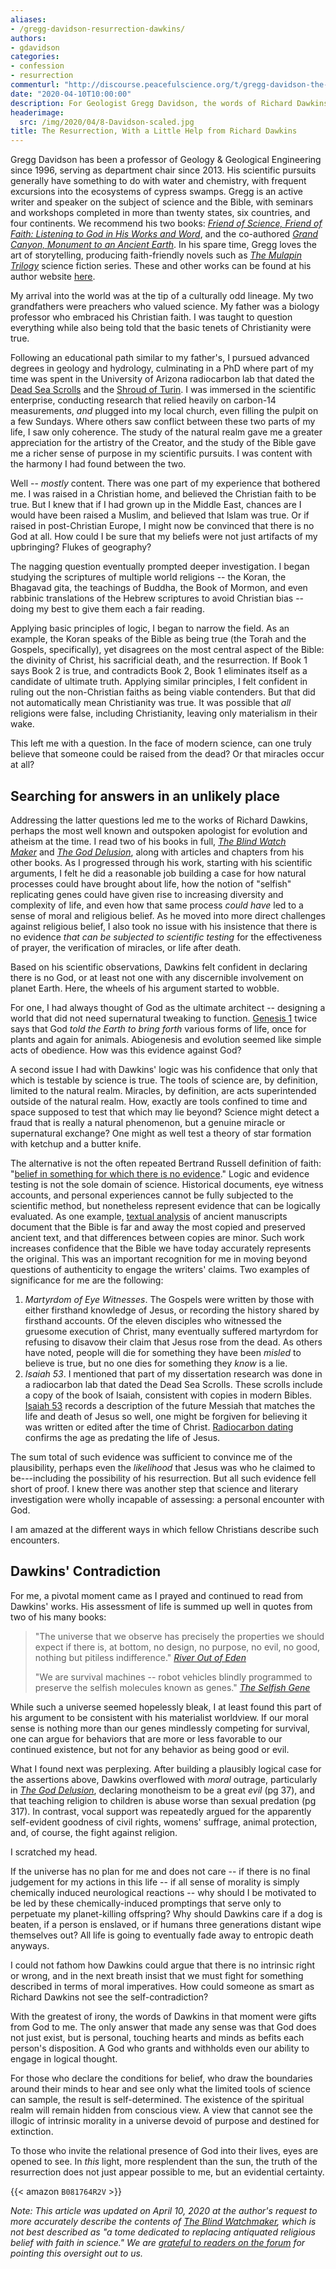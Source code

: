 ```yaml
---
aliases:
- /gregg-davidson-resurrection-dawkins/
authors:
- gdavidson
categories:
- confession
- resurrection
commenturl: "http://discourse.peacefulscience.org/t/gregg-davidson-the-resurrection-with-a-little-help-from-richard-dawkins/10125"
date: "2020-04-10T10:00:00"
description: For Geologist Gregg Davidson, the words of Richard Dawkins were a gift from God, helping solidify his confidence in the Resurrection.
headerimage:
  src: /img/2020/04/8-Davidson-scaled.jpg
title: The Resurrection, With a Little Help from Richard Dawkins
---
```


Gregg Davidson has been a professor of Geology & Geological Engineering since 1996, serving as department chair since 2013. His scientific pursuits generally have something to do with water and chemistry, with frequent excursions into the ecosystems of cypress swamps. Gregg is an active writer and speaker on the subject of science and the Bible, with seminars and workshops completed in more than twenty states, six countries, and four continents. We recommend his two books: *[Friend of Science, Friend of Faith: Listening to God in His Works and Word](https://amzn.to/2yQiOwT)*, and the co-authored *[Grand Canyon, Monument to an Ancient Earth](https://amzn.to/2VgrFzx)*. In his spare time, Gregg loves the art of storytelling, producing faith-friendly novels such as *[The Mulapin Trilogy](https://amzn.to/2Vgj9Au)* science fiction series. These and other works can be found at his author website [here](http://greggdavidson.net).

My arrival into the world was at the tip of a culturally odd lineage. My two grandfathers were preachers who valued science. My father was a biology professor who embraced his Christian faith. I was taught to question everything while also being told that the basic tenets of Christianity were true.

Following an educational path similar to my father's, I pursued advanced degrees in geology and hydrology, culminating in a PhD where part of my time was spent in the University of Arizona radiocarbon lab that dated the [Dead Sea Scrolls](https://en.wikipedia.org/wiki/Dead_Sea_Scrolls) and the [Shroud of Turin](https://en.wikipedia.org/wiki/Shroud_of_Turin). I was immersed in the scientific enterprise, conducting research that relied heavily on carbon-14 measurements, *and* plugged into my local church, even filling the pulpit on a few Sundays. Where others saw conflict between these two parts of my life, I saw only coherence. The study of the natural realm gave me a greater appreciation for the artistry of the Creator, and the study of the Bible gave me a richer sense of purpose in my scientific pursuits. I was content with the harmony I had found between the two.

Well -- *mostly* content. There was one part of my experience that bothered me. I was raised in a Christian home, and believed the Christian faith to be true. But I knew that if I had grown up in the Middle East, chances are I would have been raised a Muslim, and believed that Islam was true. Or if raised in post-Christian Europe, I might now be convinced that there is no God at all. How could I be sure that my beliefs were not just artifacts of my upbringing? Flukes of geography? 

The nagging question eventually prompted deeper investigation. I began studying the scriptures of multiple world religions -- the Koran, the Bhagavad gita, the teachings of Buddha, the Book of Mormon, and even rabbinic translations of the Hebrew scriptures to avoid Christian bias -- doing my best to give them each a fair reading.

Applying basic principles of logic, I began to narrow the field. As an example, the Koran speaks of the Bible as being true (the Torah and the Gospels, specifically), yet disagrees on the most central aspect of the Bible: the divinity of Christ, his sacrificial death, and the resurrection. If Book 1 says Book 2 is true, and contradicts Book 2, Book 1 eliminates itself as a candidate of ultimate truth. Applying similar principles, I felt confident in ruling out the non-Christian faiths as being viable contenders. But that did not automatically mean Christianity was true. It was possible that *all* religions were false, including Christianity, leaving only materialism in their wake.

This left me with a question. In the face of modern science, can one truly believe that someone could be raised from the dead? Or that miracles occur at all?

## Searching for answers in an unlikely place

Addressing the latter questions led me to the works of Richard Dawkins, perhaps the most well known and outspoken apologist for evolution and atheism at the time. I read two of his books in full, *[*The Blind Watch Maker*](https://books.google.com/books?id=u4d0CgAAQBAJ&printsec=frontcover&dq=the+blind+watchmaker&hl=en&newbks=1&newbks_redir=0&sa=X&ved=2ahUKEwiCxfOattvoAhVSLK0KHfujAScQ6AEwAHoECAIQAg#v=onepage&q=the%20blind%20watchmaker&f=false)* and *[The God Delusion](https://amzn.to/2V0doYB)*, along with articles and chapters from his other books. As I progressed through his work, starting with his scientific arguments, I felt he did a reasonable job building a case for how natural processes could have brought about life, how the notion of "selfish" replicating genes could have given rise to increasing diversity and complexity of life, and even how that same process *could have* led to a sense of moral and religious belief. As he moved into more direct challenges against religious belief, I also took no issue with his insistence that there is no evidence *that can be subjected to scientific testing* for the effectiveness of prayer, the verification of miracles, or life after death. 

Based on his scientific observations, Dawkins felt confident in declaring there is no God, or at least not one with any discernible involvement on planet Earth. Here, the wheels of his argument started to wobble.

For one, I had always thought of God as the ultimate architect -- designing a world that did not need supernatural tweaking to function. [Genesis 1](https://www.biblegateway.com/passage/?search=genesis+1&version=ESV) twice says that God *told* *the Earth to bring forth* various forms of life, once for plants and again for animals. Abiogenesis and evolution seemed like simple acts of obedience. How was this evidence against God? 

A second issue I had with Dawkins' logic was his confidence that only that which is testable by science is true. The tools of science are, by definition, limited to the natural realm. Miracles, by definition, are acts superintended outside of the natural realm. How, exactly are tools confined to time and space supposed to test that which may lie beyond? Science might detect a fraud that is really a natural phenomenon, but a genuine miracle or supernatural exchange? One might as well test a theory of star formation with ketchup and a butter knife. 

The alternative is not the often repeated Bertrand Russell definition of faith: "[belief in something for which there is no evidence](https://books.google.com/books/about/Human_Society_in_Ethics_and_Politics.html?id=HUKMAgAAQBAJ)." Logic and evidence testing is not the sole domain of science. Historical documents, eye witness accounts, and personal experiences cannot be fully subjected to the scientific method, but nonetheless represent evidence that can be logically evaluated. As one example, [textual analysis](https://www.josh.org/wp-content/uploads/Bibliographical-Test-Update-08.13.14.pdf) of ancient manuscripts document that the Bible is far and away the most copied and preserved ancient text, and that differences between copies are minor. Such work increases confidence that the Bible we have today accurately represents the original. This was an important recognition for me in moving beyond questions of authenticity to engage the writers' claims. Two examples of significance for me are the following:

1.  *Martyrdom of Eye Witnesses*. The Gospels were written by those with either firsthand knowledge of Jesus, or recording the history shared by firsthand accounts. Of the eleven disciples who witnessed the gruesome execution of Christ, many eventually suffered martyrdom for refusing to disavow their claim that Jesus rose from the dead. As others have noted, people will die for something they have been *misled* to believe is true, but no one dies for something they *know* is a lie. 
2.  *Isaiah 53*. I mentioned that part of my dissertation research was done in a radiocarbon lab that dated the Dead Sea Scrolls. These scrolls include a copy of the book of Isaiah, consistent with copies in modern Bibles. [Isaiah 53](https://www.biblegateway.com/passage/?search=isaiah+53&version=ESV) records a description of the future Messiah that matches the life and death of Jesus so well, one might be forgiven for believing it was written or edited after the time of Christ. [Radiocarbon dating](https://en.wikipedia.org/wiki/Carbon_dating_the_Dead_Sea_Scrolls) confirms the age as predating the life of Jesus.

The sum total of such evidence was sufficient to convince me of the plausibility, perhaps even the *likelihood* that Jesus was who he claimed to be---including the possibility of his resurrection. But all such evidence fell short of proof. I knew there was another step that science and literary investigation were wholly incapable of assessing: a personal encounter with God. 

I am amazed at the different ways in which fellow Christians describe such encounters. 

## Dawkins' Contradiction

For me, a pivotal moment came as I prayed and continued to read from Dawkins' works. His assessment of life is summed up well in quotes from two of his many books:

> "The universe that we observe has precisely the properties we should expect if there is, at bottom, no design, no purpose, no evil, no good, nothing but pitiless indifference." [*River Out of Eden*](https://books.google.com/books?id=DxmKvnPyBSoC)
>
> "We are survival machines -- robot vehicles blindly programmed to preserve the selfish molecules known as genes." [*The Selfish Gene*](https://books.google.com/books?id=WkHO9HI7koEC&printsec=frontcover&dq=the+selfish+gene&hl=en&newbks=1&newbks_redir=0&sa=X&ved=2ahUKEwiMtJ76tdvoAhUEEqwKHfd0CYcQ6AEwAHoECAQQAg#v=onepage&q=the%20selfish%20gene&f=false)

While such a universe seemed hopelessly bleak, I at least found this part of his argument to be consistent with his materialist worldview. If our moral sense is nothing more than our genes mindlessly competing for survival, one can argue for behaviors that are more or less favorable to our continued existence, but not for any behavior as being good or evil.

What I found next was perplexing. After building a plausibly logical case for the assertions above, Dawkins overflowed with *moral* outrage, particularly in [*The God Delusion*](https://books.google.com/books?id=yq1xDpicghkC&printsec=frontcover&dq=the+god+delusion&hl=en&newbks=1&newbks_redir=0&sa=X&ved=2ahUKEwiyzLeJttvoAhUF7awKHescBXcQ6AEwAHoECAUQAg#v=onepage&q=the%20god%20delusion&f=false), declaring monotheism to be a great *evil* (pg 37), and that teaching religion to children is abuse worse than sexual predation (pg 317). In contrast, vocal support was repeatedly argued for the apparently self-evident goodness of civil rights, womens' suffrage, animal protection, and, of course, the fight against religion.

I scratched my head.

If the universe has no plan for me and does not care -- if there is no final judgement for my actions in this life -- if all sense of morality is simply chemically induced neurological reactions -- why should I be motivated to be led by these chemically-induced promptings that serve only to perpetuate my planet-killing offspring? Why should Dawkins care if a dog is beaten, if a person is enslaved, or if humans three generations distant wipe themselves out? All life is going to eventually fade away to entropic death anyways. 

I could not fathom how Dawkins could argue that there is no intrinsic right or wrong, and in the next breath insist that we must fight for something described in terms of moral imperatives. How could someone as smart as Richard Dawkins not see the self-contradiction?

With the greatest of irony, the words of Dawkins in that moment were gifts from God to me. The only answer that made any sense was that God does not just exist, but is personal, touching hearts and minds as befits each person's disposition. A God who grants and withholds even our ability to engage in logical thought. 

For those who declare the conditions for belief, who draw the boundaries around their minds to hear and see only what the limited tools of science can sample, the result is self-determined. The existence of the spiritual realm will remain hidden from conscious view. A view that cannot see the illogic of intrinsic morality in a universe devoid of purpose and destined for extinction.

To those who invite the relational presence of God into their lives, eyes are opened to see. In *this* light, more resplendent than the sun, the truth of the resurrection does not just appear possible to me, but an evidential certainty.

{{< amazon `B081764R2V` >}}

*Note: This article was updated on April 10, 2020 at the author's request to more accurately describe the contents of [The Blind Watchmaker](https://www.amazon.com/Blind-Watchmaker-Evidence-Evolution-Universe-ebook/dp/B014LJE1HI), which is not best described as "a tome dedicated to replacing antiquated religious belief with faith in science." We are [grateful to readers on the forum](https://discourse.peacefulscience.org/t/how-to-read-the-blind-watchmaker/10130) for pointing this oversight out to us.*
